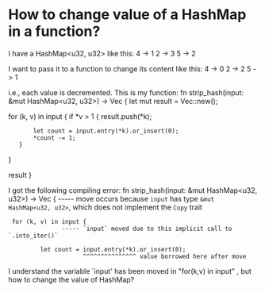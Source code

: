 
# How to change value of a HashMap in a function?

I have a HashMap<u32, u32>  like this:
4 -> 1
2 -> 3
5 -> 2

I want to pass it to a function to change its content like this:
4 -> 0
2 -> 2
5 -> 1

i.e., each value is decremented.  This is my function:
fn strip_hash(input: &mut HashMap<u32, u32>) -> Vec<u32> {
   let mut result = Vec::new();

   for (k, v) in input {
       if *v > 1 {
           result.push(*k);

           let count = input.entry(*k).or_insert(0);
           *count -= 1;
       }
   }

   result
}

I got the following compiling error:
fn strip_hash(input: &mut HashMap<u32, u32>) -> Vec<u32> {
               ----- move occurs because `input` has type `&mut HashMap<u32, u32>`, which does not implement the `Copy` trait

     for (k, v) in input {
                   ----- `input` moved due to this implicit call to `.into_iter()`

             let count = input.entry(*k).or_insert(0);
                         ^^^^^^^^^^^^^^^ value borrowed here after move

I understand the variable `input' has been moved in "for(k,v) in input" , but how to change the value of HashMap?

        